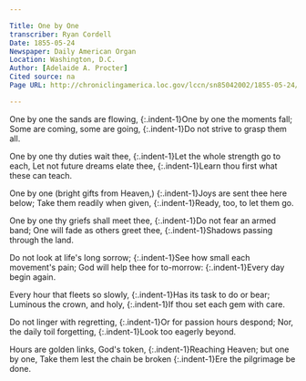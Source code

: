 ```yaml
---

Title: One by One
transcriber: Ryan Cordell
Date: 1855-05-24
Newspaper: Daily American Organ
Location: Washington, D.C.
Author: [Adelaide A. Procter]
Cited source: na
Page URL: http://chroniclingamerica.loc.gov/lccn/sn85042002/1855-05-24/ed-1/seq-4/

---
```


One by one the sands are flowing,
{:.indent-1}One by one the moments fall;
Some are coming, some are going,
{:.indent-1}Do not strive to grasp them all.

One by one thy duties wait thee,
{:.indent-1}Let the whole strength go to each,
Let not future dreams elate thee,
{:.indent-1}Learn thou first what these can teach.

One by one (bright gifts from Heaven,)
{:.indent-1}Joys are sent thee here below;
Take them readily when given,
{:.indent-1}Ready, too, to let them go.

One by one thy griefs shall meet thee,
{:.indent-1}Do not fear an armed band;
One will fade as others greet thee,
{:.indent-1}Shadows passing through the land.

Do not look at life's long sorrow;
{:.indent-1}See how small each movement's pain;
God will help thee for to-morrow:
{:.indent-1}Every day begin again.

Every hour that fleets so slowly,
{:.indent-1}Has its task to do or bear;
Luminous the crown, and holy,
{:.indent-1}If thou set each gem with care.

Do not linger with regretting,
{:.indent-1}Or for passion hours despond;
Nor, the daily toil forgetting,
{:.indent-1}Look too eagerly beyond.

Hours are golden links, God's token,
{:.indent-1}Reaching Heaven; but one by one,
Take them lest the chain be broken
{:.indent-1}Ere the pilgrimage be done.
